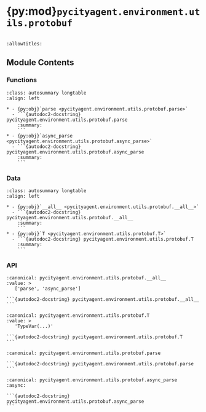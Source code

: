 # {py:mod}`pycityagent.environment.utils.protobuf`

```{py:module} pycityagent.environment.utils.protobuf
```

```{autodoc2-docstring} pycityagent.environment.utils.protobuf
:allowtitles:
```

## Module Contents

### Functions

````{list-table}
:class: autosummary longtable
:align: left

* - {py:obj}`parse <pycityagent.environment.utils.protobuf.parse>`
  - ```{autodoc2-docstring} pycityagent.environment.utils.protobuf.parse
    :summary:
    ```
* - {py:obj}`async_parse <pycityagent.environment.utils.protobuf.async_parse>`
  - ```{autodoc2-docstring} pycityagent.environment.utils.protobuf.async_parse
    :summary:
    ```
````

### Data

````{list-table}
:class: autosummary longtable
:align: left

* - {py:obj}`__all__ <pycityagent.environment.utils.protobuf.__all__>`
  - ```{autodoc2-docstring} pycityagent.environment.utils.protobuf.__all__
    :summary:
    ```
* - {py:obj}`T <pycityagent.environment.utils.protobuf.T>`
  - ```{autodoc2-docstring} pycityagent.environment.utils.protobuf.T
    :summary:
    ```
````

### API

````{py:data} __all__
:canonical: pycityagent.environment.utils.protobuf.__all__
:value: >
   ['parse', 'async_parse']

```{autodoc2-docstring} pycityagent.environment.utils.protobuf.__all__
```

````

````{py:data} T
:canonical: pycityagent.environment.utils.protobuf.T
:value: >
   'TypeVar(...)'

```{autodoc2-docstring} pycityagent.environment.utils.protobuf.T
```

````

````{py:function} parse(res: pycityagent.environment.utils.protobuf.T, dict_return: bool) -> typing.Union[dict[str, typing.Any], pycityagent.environment.utils.protobuf.T]
:canonical: pycityagent.environment.utils.protobuf.parse

```{autodoc2-docstring} pycityagent.environment.utils.protobuf.parse
```
````

````{py:function} async_parse(res: collections.abc.Awaitable[pycityagent.environment.utils.protobuf.T], dict_return: bool) -> typing.Union[dict[str, typing.Any], pycityagent.environment.utils.protobuf.T]
:canonical: pycityagent.environment.utils.protobuf.async_parse
:async:

```{autodoc2-docstring} pycityagent.environment.utils.protobuf.async_parse
```
````
